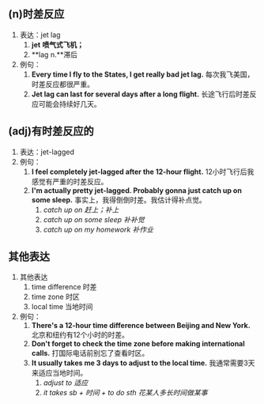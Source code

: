 ## (n)时差反应

1. 表达：jet lag
   1. **jet** **喷气式飞机；**
   2. **lag n.**滞后
2. 例句：
   1. **Every time I fly to the States, I get really bad jet lag.**
      每次我飞美国，时差反应都很严重。
   2. **Jet lag can last for several days after a long flight.**
      长途飞行后时差反应可能会持续好几天。

## (adj)有时差反应的

1. 表达：jet-lagged
2. 例句：
   1. **I feel completely jet-lagged after the 12-hour flight.**
      12小时飞行后我感觉有严重的时差反应。
   2. **I'm actually pretty jet-lagged. Probably gonna just catch up on some sleep.**
      事实上，我得倒倒时差。我估计得补点觉。
      1. *catch up on* *赶上；补上*
      2. *catch up on some sleep* *补补觉*
      3. *catch up on my homework* *补作业*

## 其他表达

1. 其他表达
   1. time difference 时差
   2. time zone 时区
   3. local time 当地时间
2. 例句：
   1. **There's a 12-hour time difference between Beijing and New York.**
      北京和纽约有12个小时的时差。
   2. **Don't forget to check the time zone before making international calls.**
      打国际电话前别忘了查看时区。
   3. **It usually takes me 3 days to adjust to the local time.**
      我通常需要3天来适应当地时间。
      1. *adjust to 适应*
      2. *it takes sb + 时间 + to do sth 花某人多长时间做某事*











